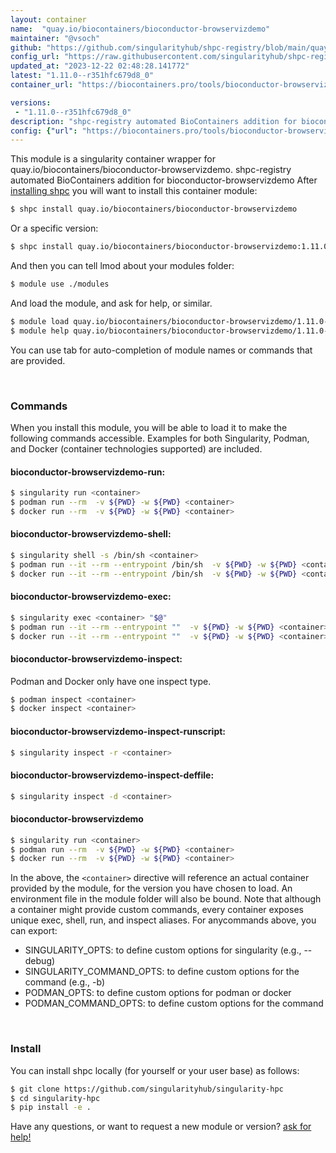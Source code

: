 ```yaml
---
layout: container
name:  "quay.io/biocontainers/bioconductor-browservizdemo"
maintainer: "@vsoch"
github: "https://github.com/singularityhub/shpc-registry/blob/main/quay.io/biocontainers/bioconductor-browservizdemo/container.yaml"
config_url: "https://raw.githubusercontent.com/singularityhub/shpc-registry/main/quay.io/biocontainers/bioconductor-browservizdemo/container.yaml"
updated_at: "2023-12-22 02:48:28.141772"
latest: "1.11.0--r351hfc679d8_0"
container_url: "https://biocontainers.pro/tools/bioconductor-browservizdemo"

versions:
 - "1.11.0--r351hfc679d8_0"
description: "shpc-registry automated BioContainers addition for bioconductor-browservizdemo"
config: {"url": "https://biocontainers.pro/tools/bioconductor-browservizdemo", "maintainer": "@vsoch", "description": "shpc-registry automated BioContainers addition for bioconductor-browservizdemo", "latest": {"1.11.0--r351hfc679d8_0": "sha256:653b9b48057b9a8f3f8759f0e440f57f8d67e25aed9f50be55788da50db43576"}, "tags": {"1.11.0--r351hfc679d8_0": "sha256:653b9b48057b9a8f3f8759f0e440f57f8d67e25aed9f50be55788da50db43576"}, "docker": "quay.io/biocontainers/bioconductor-browservizdemo"}
---
```


This module is a singularity container wrapper for quay.io/biocontainers/bioconductor-browservizdemo.
shpc-registry automated BioContainers addition for bioconductor-browservizdemo
After [installing shpc](#install) you will want to install this container module:


```bash
$ shpc install quay.io/biocontainers/bioconductor-browservizdemo
```

Or a specific version:

```bash
$ shpc install quay.io/biocontainers/bioconductor-browservizdemo:1.11.0--r351hfc679d8_0
```

And then you can tell lmod about your modules folder:

```bash
$ module use ./modules
```

And load the module, and ask for help, or similar.

```bash
$ module load quay.io/biocontainers/bioconductor-browservizdemo/1.11.0--r351hfc679d8_0
$ module help quay.io/biocontainers/bioconductor-browservizdemo/1.11.0--r351hfc679d8_0
```

You can use tab for auto-completion of module names or commands that are provided.

<br>

### Commands

When you install this module, you will be able to load it to make the following commands accessible.
Examples for both Singularity, Podman, and Docker (container technologies supported) are included.

#### bioconductor-browservizdemo-run:

```bash
$ singularity run <container>
$ podman run --rm  -v ${PWD} -w ${PWD} <container>
$ docker run --rm  -v ${PWD} -w ${PWD} <container>
```

#### bioconductor-browservizdemo-shell:

```bash
$ singularity shell -s /bin/sh <container>
$ podman run --it --rm --entrypoint /bin/sh  -v ${PWD} -w ${PWD} <container>
$ docker run --it --rm --entrypoint /bin/sh  -v ${PWD} -w ${PWD} <container>
```

#### bioconductor-browservizdemo-exec:

```bash
$ singularity exec <container> "$@"
$ podman run --it --rm --entrypoint ""  -v ${PWD} -w ${PWD} <container> "$@"
$ docker run --it --rm --entrypoint ""  -v ${PWD} -w ${PWD} <container> "$@"
```

#### bioconductor-browservizdemo-inspect:

Podman and Docker only have one inspect type.

```bash
$ podman inspect <container>
$ docker inspect <container>
```

#### bioconductor-browservizdemo-inspect-runscript:

```bash
$ singularity inspect -r <container>
```

#### bioconductor-browservizdemo-inspect-deffile:

```bash
$ singularity inspect -d <container>
```



#### bioconductor-browservizdemo

```bash
$ singularity run <container>
$ podman run --rm  -v ${PWD} -w ${PWD} <container>
$ docker run --rm  -v ${PWD} -w ${PWD} <container>
```


In the above, the `<container>` directive will reference an actual container provided
by the module, for the version you have chosen to load. An environment file in the
module folder will also be bound. Note that although a container
might provide custom commands, every container exposes unique exec, shell, run, and
inspect aliases. For anycommands above, you can export:

 - SINGULARITY_OPTS: to define custom options for singularity (e.g., --debug)
 - SINGULARITY_COMMAND_OPTS: to define custom options for the command (e.g., -b)
 - PODMAN_OPTS: to define custom options for podman or docker
 - PODMAN_COMMAND_OPTS: to define custom options for the command

<br>

### Install

You can install shpc locally (for yourself or your user base) as follows:

```bash
$ git clone https://github.com/singularityhub/singularity-hpc
$ cd singularity-hpc
$ pip install -e .
```

Have any questions, or want to request a new module or version? [ask for help!](https://github.com/singularityhub/singularity-hpc/issues)